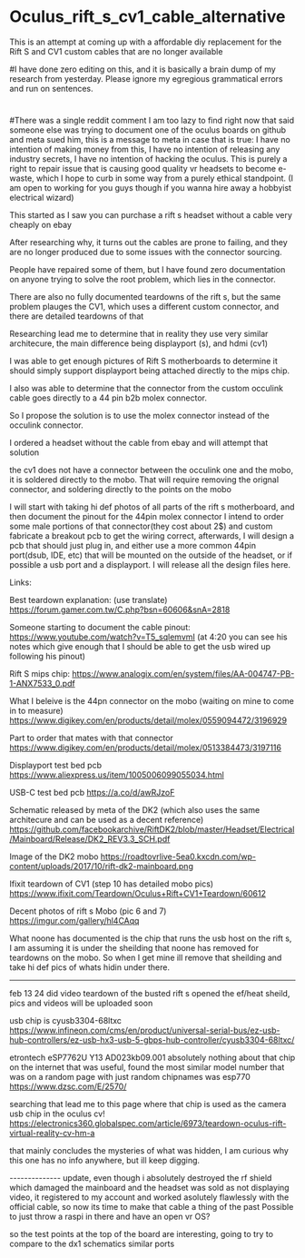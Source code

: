 # Oculus_rift_s_cv1_cable_alternative
This is an attempt at coming up with a affordable diy replacement for the Rift S and CV1 custom cables that are no longer available

#I have done zero editing on this, and it is basically a brain dump of my research from yesterday. Please ignore my egregious grammatical errors and run on sentences.
#
#There was a single reddit comment I am too lazy to find right now that said someone else was trying to document one of the oculus boards on github and meta sued him, this is a message to meta in case that is true: I have no intention of making money from this, I have no intention of releasing any industry secrets, I have no intention of hacking the oculus. This is purely a right to repair issue that is causing good quality vr headsets to become e-waste, which I hope to curb in some way from a purely ethical standpoint. (I am open to working for you guys though if you wanna hire away a hobbyist electrical wizard)

This started as I saw you can purchase a rift s headset without a cable very cheaply on ebay

After researching why, it turns out the cables are prone to failing, and they are no longer produced due to some issues with the connector sourcing.

People have repaired some of them, but I have found zero documentation on anyone trying to solve the root problem, which lies in the connector.

There are also no fully documented teardowns of the rift s, but the same problem plauges the CV1, which uses a different custom connector, and there are detailed teardowns of that

Researching lead me to determine that in reality they use very similar architecure, the main difference being displayport (s), and hdmi (cv1)

I was able to get enough pictures of Rift S motherboards to determine it should simply support displayport being attached directly to the mips chip.

I also was able to determine that the connector from the custom occulink cable goes directly to a 44 pin b2b molex connector.

So I propose the solution is to use the molex connector instead of the occulink connector.

I ordered a headset without the cable from ebay and will attempt that solution

the cv1 does not have a connector between the occulink one and the mobo, it is soldered directly to the mobo. That will require removing the orignal connector, and soldering directly to the points on the mobo

I will start with taking hi def photos of all parts of the rift s motherboard, and then document the pinout for the 44pin molex connector
I intend to order some male portions of that connector(they cost about 2$) and custom fabricate a breakout pcb to get the wiring correct, afterwards, I will design a pcb that should just plug in, and either use a more common 44pin port(dsub, IDE, etc) that will be mounted on the outside of the headset, or if possible a usb port and a displayport. I will release all the design files here.

Links: 

Best teardown explanation: (use translate) https://forum.gamer.com.tw/C.php?bsn=60606&snA=2818

Someone starting to document the cable pinout: https://www.youtube.com/watch?v=T5_sqlemvmI  (at 4:20 you can see his notes which give enough that I should be able to get the usb wired up following his pinout)

Rift S mips chip: https://www.analogix.com/en/system/files/AA-004747-PB-1-ANX7533_0.pdf

What I beleive is the 44pn connector on the mobo (waiting on mine to come in to measure) https://www.digikey.com/en/products/detail/molex/0559094472/3196929

Part to order that mates with that connector https://www.digikey.com/en/products/detail/molex/0513384473/3197116

Displayport test bed pcb https://www.aliexpress.us/item/1005006099055034.html

USB-C test bed pcb https://a.co/d/awRJzoF

Schematic released by meta of the DK2 (which also uses the same architecure and can be used as a decent reference) https://github.com/facebookarchive/RiftDK2/blob/master/Headset/Electrical/Mainboard/Release/DK2_REV3.3_SCH.pdf

Image of the DK2 mobo https://roadtovrlive-5ea0.kxcdn.com/wp-content/uploads/2017/10/rift-dk2-mainboard.png

Ifixit teardown of CV1 (step 10 has detailed mobo pics) https://www.ifixit.com/Teardown/Oculus+Rift+CV1+Teardown/60612

Decent photos of rift s Mobo (pic 6 and 7) https://imgur.com/gallery/hl4CAqq

What noone has documented is the chip that runs the usb host on the rift s, I am assuming it is under the sheilding that noone has removed for teardowns on the mobo.
So when I get mine ill remove that sheilding and take hi def pics of whats hidin under there. 

-------------------------------------------------------------------
feb 13 24 did video teardown of the busted rift s
opened the ef/heat sheild, pics and videos will be uploaded soon

usb chip is cyusb3304-68ltxc
https://www.infineon.com/cms/en/product/universal-serial-bus/ez-usb-hub-controllers/ez-usb-hx3-usb-5-gbps-hub-controller/cyusb3304-68ltxc/

etrontech eSP7762U Y13 AD023kb09.001
absolutely nothing about that chip on the internet that was useful, found the most similar model number that was on a random page with just random chipnames was esp770
https://www.dzsc.com/E/2570/

searching that lead me to this page where that chip is used as the camera usb chip in the oculus cv!
https://electronics360.globalspec.com/article/6973/teardown-oculus-rift-virtual-reality-cv-hm-a 

that mainly concludes the mysteries of what was hidden, I am curious why this one has no info anywhere, but ill keep digging.

-------------- update, even though i absolutely destroyed the rf shield which damaged the mainboard and the headset was sold as not displaying video, it registered to my account and worked asolutely flawlessly with the official cable, so now its time to make that cable a thing of the past
Possible to just throw a raspi in there and have an open vr OS?

so the test points at the top of the board are interesting, going to try to compare to the dx1 schematics similar ports
